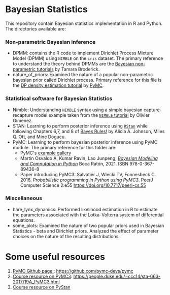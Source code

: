 # Bayesian Statistics
This repository contain Bayesian statistics implementation in R and Python. The directories available are:

### Non-parametric Bayesian inference
* DPMM: contains the R code to implement Dirichlet Process Mixture Model (DPMM) using `NIMBLE` on the `iris` dataset. The primary reference to understand the theory behind DPMMs are the [Bayesian non-parametric tutorials](https://tamarabroderick.com/tutorial_2017_simons.html) by Tamara Broderick.
* nature_of_priors: Examined the nature of a popular non-parametric bayesian prior called Dirichlet process. Primary reference for this file is the [DP density estimation tutorial](https://www.pymc.io/projects/examples/en/latest/mixture_models/dp_mix.html) by [PyMC](https://www.pymc.io/welcome.html).

### Statistical software for Bayesian Statistics
* Nimble: Understanding [`NIMBLE`](https://r-nimble.org/) syntax using a simple bayesian capture-recapture model example taken from the [`NIMBLE` tutorial](https://oliviergimenez.github.io/banana-book/intronimble.html) by Olivier Gimenez.
* STAN: Learning to perform posterior inference using [`RStan`](https://mc-stan.org/users/interfaces/rstan) while following Chapters 6,7, and 8 of [Bayes Rules!](https://www.bayesrulesbook.com/) by Alicia A. Johnson, Miles Q. Ott, and Mine Dogucu.
* PyMC: Learning to perform bayesian posterior inference using PyMC module. The primary reference for this folder are: 
    - PyMC's [example gallery](https://www.pymc.io/projects/examples/en/latest/gallery.html#)
    - Martin Osvaldo A, Kumar Ravin; Lao Junpeng, [_Bayesian Modeling and Computation in Python_](https://bayesiancomputationbook.com/welcome.html) Boca Ratón, 2021. ISBN 978-0-367-89436-8
    - Paper introducing PyMC3: Salvatier J, Wiecki TV, Fonnesbeck C. 2016. _Probabilistic programming in Python using PyMC3_. PeerJ Computer Science 2:e55 https://doi.org/10.7717/peerj-cs.55

### Miscellaneous
* hare_lynx_dynamics: Performed likelihood estimation in R to estimate the parameters associated with the Lotka–Volterra system of differential equations.
* some_plots: Examined the nature of two popular priors used in Bayesian Statistics - beta and Dirichlet priors. Analyzed the effect of parameter choices on the nature of the resulting distributions.

# Some useful resources
1. [PyMC Github page:](https://github.com/pymc-devs/pymc): https://github.com/pymc-devs/pymc
2. [Course resource on PyMC3](https://people.duke.edu/~ccc14/sta-663-2017/19A_PyMC3.html): https://people.duke.edu/~ccc14/sta-663-2017/19A_PyMC3.html
3. [Course resource on PyStan](https://people.duke.edu/~ccc14/sta-663-2017/19B_Pystan.html)
